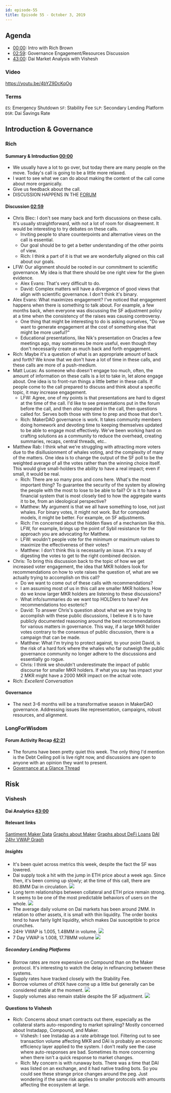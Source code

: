 ```yaml
---
id: episode-55
title: Episode 55 - October 3, 2019
---
```


## Agenda

- [00:00](https://youtu.be/4bYZ9DcKqOg?t=1): Intro with Rich Brown
- [02:59](https://youtu.be/4bYZ9DcKqOg?t=184): Governance Engagement/Resources Discussion
- [43:00](https://youtu.be/4bYZ9DcKqOg?t=2581): Dai Market Analysis with Vishesh

### Video

https://youtu.be/4bYZ9DcKqOg

### Terms

`ES`: Emergency Shutdown
`SF`: Stability Fee
`SLP`: Secondary Lending Platform
`DSR`: Dai Savings Rate

## Introduction & Governance

### Rich

#### Summary & Introduction [00:00](https://youtu.be/4bYZ9DcKqOg?t=1)

- We usually have a lot to go over, but today there are many people on the move. Today's call is going to be a little more relaxed.
- I want to see what we can do about making the content of the call come about more organically.
- Give us feedback about the call.
- DISCUSSION HAPPENS IN THE [FORUM](https://forum.makerdao.com/)

#### Discussion [02:59](https://youtu.be/4bYZ9DcKqOg?t=184)

- Chris Blec: I don't see many back and forth discussions on these calls. It's usually straightforward, with not a lot of room for disagreement. It would be interesting to try debates on these calls.
    - Inviting people to share counterpoints and alternative views on the call is essential.
    - Our goal should be to get a better understanding of the other points of view.
    - Rich: I think a part of it is that we are wonderfully aligned on this call about our goals.
- LFW: Our alignment should be rooted in our commitment to scientific governance. My idea is that there should be one right view for the given evidence.
    - Alex Evans: That's very difficult to do.
    - David: Complex matters will have a divergence of good views that align with scientific governance. I don't think it's binary.
- Alex Evans: What maximizes engagement? I've noticed that engagement happens when there is something to talk about. For example, a few months back, when everyone was discussing the SF adjustment policy at a time when the consistency of the raises was causing controversy.
    - One thing that might be interesting to do is asking ourselves, "Do we want to generate engagement at the cost of something else that might be more useful?"
    - Educational presentations, like Nik's presentation on Oracles a few meetings ago, may sometimes be more useful, even though they don't necessarily create as much back and forth engagement.
- Rich: Maybe it's a question of what is an appropriate amount of back and forth? We know that we don't have a lot of time in these calls, and these calls are more of a push-medium.
- Matt Lucas: As someone who doesn't engage too much, often, the amount of information on these calls is a lot to take in, let alone engage about. One idea is to front-run things a little better in these calls. If people come to the call prepared to discuss and think about a specific topic, it may increase engagement.
    - LFW: Agree, one of my points is that presentations are hard to digest at the time of the call. I'd like to see presentations put in the forum before the call, and then *also* repeated in the call, then questions called for. Serves both those with time to prep and those that don't.
    - Rich: MakerDAO governance is work. It takes community members doing homework and devoting time to keeping themselves updated to be able to engage most effectively. We've been working hard on crafting solutions as a community to reduce the overhead, creating summaries, recaps, central threads, etc..
- Matthew Rab: I think what we're struggling with attracting more voters due to the disillusionment of whales voting, and the complexity of many of the matters. One idea is to change the output of the SF poll to be the weighted average of all the votes rather than the winning choice itself. This would give small-holders the ability to have a real impact; even if small, it would be real.
    - Rich: There are so many pros and cons here. What's the most important thing? To guarantee the security of the system by allowing the people with the most to lose to be able to fail? Or is it to have a financial system that is most closely tied to how the aggregate wants it to be, from an ideological perspective?
    - Matthew: My argument is that we all have something to lose, not just whales. For binary votes, it might not work. But for computed models, it might be better. For example, on SF adjustments.
    - Rich: I'm concerned about the hidden flaws of a mechanism like this. LFW, for example, brings up the point of Sybil resistance for the approach you are advocating for Matthew.
    - LFW: wouldn't people vote for the minimum or maximum values to maximize the effectiveness of their votes?
    - Matthew: I don't think this is necessarily an issue. It's a way of digesting the votes to get to the right combined decision.
- Chris: To bring this discussion back to the topic of how we get increased voter engagement, the idea that MKR holders look for recommendations on how to vote raises the question of, what are we actually trying to accomplish on this call?
    - Do we want to come out of these calls with recommendations?
    - I am assuming most of us in this call are smaller MKR holders. How do we know larger MKR holders are listening to these discussions?
    - What info/summaries do we want top HOLDlers to have? Are recommendations too esoteric?
    - David: To answer Chris's question about what we are trying to accomplish with these public discussions, I believe it is to have publicly documented reasoning around the best recommendations for various matters in governance. This way, if a large MKR holder votes contrary to the consensus of public discussion, there is a campaign that can be made.
    - Matthew: What I'm trying to protect against, to your point David, is the risk of a hard fork where the whales who far outweigh the public governance community no longer adhere to the discussions and essentially go rogue.
    - Chris: I think we shouldn't underestimate the impact of public discourse for smaller MKR holders. If what you say has impact your 2 MKR might have a 2000 MKR impact on the actual vote.
- Rich: *Excellent Conversation*

#### Governance

- The next 3-6 months will be a transformative season in MakerDAO governance. Addressing issues like representation, campaigns, robust resources, and alignment.

### LongForWisdom

#### Forum Activity Recap [42:21](https://youtu.be/4bYZ9DcKqOg?t=2541) 

- The forums have been pretty quiet this week. The only thing I'd mention is the Debt Ceiling poll is live right now, and discussions are open to anyone with an opinion they want to present.
- [Governance at a Glance Thread](https://forum.makerdao.com/t/governance-at-a-glance/84)

## Risk

### Vishesh

#### Dai Analytics [43:00](https://youtu.be/4bYZ9DcKqOg?t=2581)

#### Relevant links

[Santiment Maker Data](https://graphs.santiment.net/makerdao)
[Graphs about Maker](http://makerdao.descipher.io/)
[Graphs about DeFi Loans](http://loans.descipher.io/)
[DAI 24hr VWAP Graph](http://dai.descipher.io/)

##### Insights

- It's been quiet across metrics this week, despite the fact the SF was lowered.
- Dai supply took a hit with the jump in ETH price about a week ago. Since then, it's been coming up slowly; at the time of this call, there are 80.8MM Dai in circulation.
![](https://i.imgur.com/jyU2HAg.png)
- Long term relationships between collateral and ETH price remain strong. It seems to be one of the most predictable behaviors of users on the whole.
![](https://i.imgur.com/eQXQmuY.png)
- The average daily volume on Dai markets has been around 2MM. In relation to other assets, it is small with thin liquidity. The order books tend to have fairly light liquidity, which makes Dai susceptible to price crunches.
- 24Hr VWAP is 1.005, 1.48MM in volume.
![](https://i.imgur.com/XrOUM2p.png)
- 7 Day VWAP is 1.008, 17.78MM volume
![](https://i.imgur.com/fnRZNkD.png)

##### Secondary Lending Platforms

- Borrow rates are more expensive on Compound than on the Maker protocol. It's interesting to watch the delay in refinancing between these systems.
- Supply rates have tracked closely with the Stability Fee.
- Borrow volumes of dYdX have come up a little but generally can be considered stable at the moment.
![](https://i.imgur.com/huVuBFV.png)
- Supply volumes also remain stable despite the SF adjustment.
![](https://i.imgur.com/2YCkVz9.png)

#### Questions to Vishesh

- Rich: Concerns about smart contracts out there, especially as the collateral starts auto-responding to market spiraling? Mostly concerned about Instadapp, Compound, and Maker.
    - Vishesh: I see Instadap as a rate arbitrage tool. Filtering out to see transaction volume affecting MKR and DAI is probably an economic efficiency layer applied to the system. I don't really see the case where auto-responses are bad. Sometimes its more concerning when there isn't a quick response to market changes.
    - Rich: My concern is with runaway bots. There was a time that DAI was listed on an exchange, and it had native trading bots. So you could see these strange price changes around the peg. Just wondering if the same risk applies to smaller protocols with amounts affecting the ecosystem at large.
